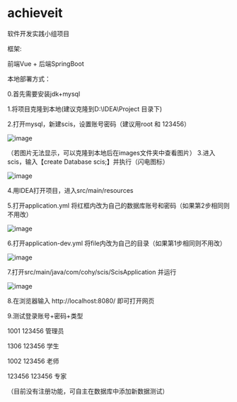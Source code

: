 # achieveit
软件开发实践小组项目

框架:

前端Vue + 后端SpringBoot 

本地部署方式：

0.首先需要安装jdk+mysql

1.将项目克隆到本地(建议克隆到D:\IDEA\Project 目录下)

2.打开mysql，新建scis，设置账号密码（建议用root 和 123456）

![image](https://github.com/lyx937131777/achieveit/blob/master/images/mysql1.png)

（若图片无法显示，可以克隆到本地后在images文件夹中查看图片）
3.进入scis，输入【create Database scis;】并执行（闪电图标）

![image](https://github.com/lyx937131777/achieveit/blob/master/images/mysql.png)

4.用IDEA打开项目，进入src/main/resources

5.打开application.yml 将红框内改为自己的数据库账号和密码（如果第2步相同则不用改）

![image](https://github.com/lyx937131777/achieveit/blob/master/images/path.png)

6.打开application-dev.yml  将file内改为自己的目录（如果第1步相同则不用改）

![image](https://github.com/lyx937131777/achieveit/blob/master/images/path2.png)

7.打开src/main/java/com/cohy/scis/ScisApplication 并运行

![image](https://github.com/lyx937131777/achieveit/blob/master/images/start.png)

8.在浏览器输入 http://localhost:8080/ 即可打开网页

9.测试登录账号+密码+类型

1001 123456 管理员

1306 123456 学生

1002 123456 老师

123456 123456 专家

（目前没有注册功能，可自主在数据库中添加新数据测试）
